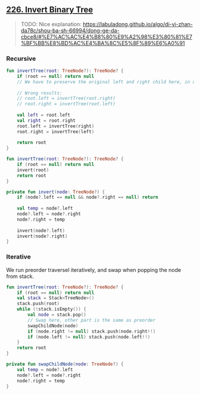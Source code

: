 ## [226. Invert Binary Tree](https://leetcode.com/problems/invert-binary-tree/)

> TODO: Nice explanation: https://labuladong.github.io/algo/di-yi-zhan-da78c/shou-ba-sh-66994/dong-ge-da-cbce8/#%E7%AC%AC%E4%B8%80%E9%A2%98%E3%80%81%E7%BF%BB%E8%BD%AC%E4%BA%8C%E5%8F%89%E6%A0%91

### Recursive
```kotlin
fun invertTree(root: TreeNode?): TreeNode? {
    if (root == null) return null
    // We have to preserve the original left and right child here, in case of references changes after inverting.
    
    // Wrong results: 
    // root.left = invertTree(root.right)
    // root.right = invertTree(root.left)
    
    val left = root.left
    val right = root.right
    root.left = invertTree(right)
    root.right = invertTree(left)
    
    return root
}
```

```kotlin
fun invertTree(root: TreeNode?): TreeNode? {
    if (root == null) return null
    invert(root)
    return root
}

private fun invert(node: TreeNode?) {
    if (node?.left == null && node?.right == null) return
    
    val temp = node?.left
    node?.left = node?.right
    node?.right = temp
    
    invert(node?.left)
    invert(node?.right)
}
```

### Iterative
We run preorder traversel iteratively, and swap when popping the node from stack.

```kotlin
fun invertTree(root: TreeNode?): TreeNode? {
    if (root == null) return null
    val stack = Stack<TreeNode>()
    stack.push(root)
    while (!stack.isEmpty()) {
        val node = stack.pop()
        // Swap here, other part is the same as preorder
        swapChildNode(node)
        if (node.right != null) stack.push(node.right!!)
        if (node.left != null) stack.push(node.left!!)
    }
    return root
}

private fun swapChildNode(node: TreeNode?) {
    val temp = node?.left
    node?.left = node?.right
    node?.right = temp
}
```